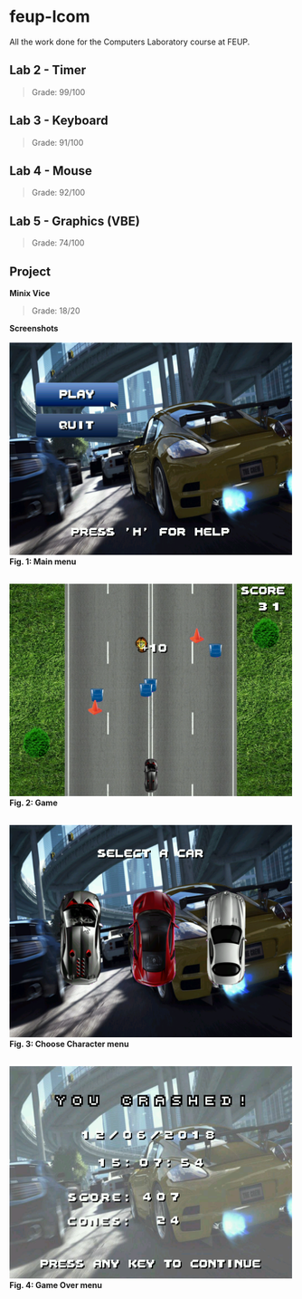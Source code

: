 # feup-lcom

All the work done for the Computers Laboratory course at FEUP.


Lab 2 - Timer
----------
> Grade: 99/100

Lab 3 - Keyboard
----------
> Grade: 91/100

Lab 4 - Mouse
----------
> Grade: 92/100

Lab 5 - Graphics (VBE)
----------
> Grade: 74/100

Project
----------

**Minix Vice** <br>
> Grade: 18/20 <br>

**Screenshots** <br> <br>
<img src="https://github.com/joao-conde/feup-lcom/blob/master/minix-vice/doc/screenshots/mainmenu.png" width="500"><br>
**Fig. 1: Main menu** <br><br>

<img src="https://github.com/joao-conde/feup-lcom/blob/master/minix-vice/doc/screenshots/game.png" width="500"><br>
**Fig. 2: Game** <br><br>

<img src="https://github.com/joao-conde/feup-lcom/blob/master/minix-vice/doc/screenshots/selectmenu.png" width="500"><br>
**Fig. 3: Choose Character menu** <br><br>

<img src="https://github.com/joao-conde/feup-lcom/blob/master/minix-vice/doc/screenshots/stats.png" width="500"><br>
**Fig. 4: Game Over menu**
